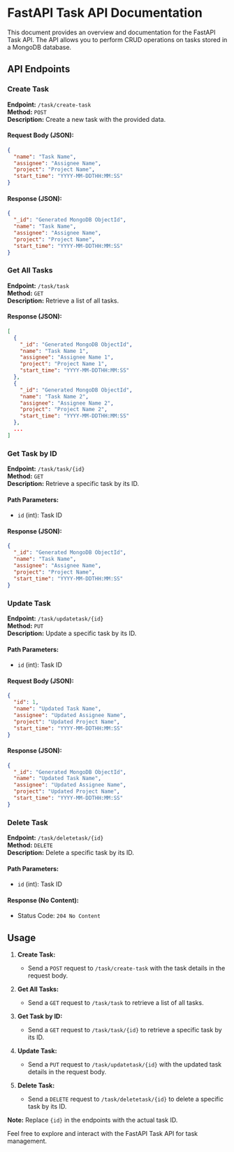 # FastAPI Task API Documentation

This document provides an overview and documentation for the FastAPI Task API. The API allows you to perform CRUD operations on tasks stored in a MongoDB database.

## API Endpoints

### Create Task

**Endpoint:** `/task/create-task`  
**Method:** `POST`  
**Description:** Create a new task with the provided data.

#### Request Body (JSON):

```json
{
  "name": "Task Name",
  "assignee": "Assignee Name",
  "project": "Project Name",
  "start_time": "YYYY-MM-DDTHH:MM:SS"
}
```

#### Response (JSON):

```json
{
  "_id": "Generated MongoDB ObjectId",
  "name": "Task Name",
  "assignee": "Assignee Name",
  "project": "Project Name",
  "start_time": "YYYY-MM-DDTHH:MM:SS"
}
```

### Get All Tasks

**Endpoint:** `/task/task`  
**Method:** `GET`  
**Description:** Retrieve a list of all tasks.

#### Response (JSON):

```json
[
  {
    "_id": "Generated MongoDB ObjectId",
    "name": "Task Name 1",
    "assignee": "Assignee Name 1",
    "project": "Project Name 1",
    "start_time": "YYYY-MM-DDTHH:MM:SS"
  },
  {
    "_id": "Generated MongoDB ObjectId",
    "name": "Task Name 2",
    "assignee": "Assignee Name 2",
    "project": "Project Name 2",
    "start_time": "YYYY-MM-DDTHH:MM:SS"
  },
  ...
]
```

### Get Task by ID

**Endpoint:** `/task/task/{id}`  
**Method:** `GET`  
**Description:** Retrieve a specific task by its ID.

#### Path Parameters:

- `id` (int): Task ID

#### Response (JSON):

```json
{
  "_id": "Generated MongoDB ObjectId",
  "name": "Task Name",
  "assignee": "Assignee Name",
  "project": "Project Name",
  "start_time": "YYYY-MM-DDTHH:MM:SS"
}
```

### Update Task

**Endpoint:** `/task/updatetask/{id}`  
**Method:** `PUT`  
**Description:** Update a specific task by its ID.

#### Path Parameters:

- `id` (int): Task ID

#### Request Body (JSON):

```json
{
  "id": 1,
  "name": "Updated Task Name",
  "assignee": "Updated Assignee Name",
  "project": "Updated Project Name",
  "start_time": "YYYY-MM-DDTHH:MM:SS"
}
```

#### Response (JSON):

```json
{
  "_id": "Generated MongoDB ObjectId",
  "name": "Updated Task Name",
  "assignee": "Updated Assignee Name",
  "project": "Updated Project Name",
  "start_time": "YYYY-MM-DDTHH:MM:SS"
}
```

### Delete Task

**Endpoint:** `/task/deletetask/{id}`  
**Method:** `DELETE`  
**Description:** Delete a specific task by its ID.

#### Path Parameters:

- `id` (int): Task ID

#### Response (No Content):

- Status Code: `204 No Content`

## Usage

1. **Create Task:**

   - Send a `POST` request to `/task/create-task` with the task details in the request body.

2. **Get All Tasks:**

   - Send a `GET` request to `/task/task` to retrieve a list of all tasks.

3. **Get Task by ID:**

   - Send a `GET` request to `/task/task/{id}` to retrieve a specific task by its ID.

4. **Update Task:**

   - Send a `PUT` request to `/task/updatetask/{id}` with the updated task details in the request body.

5. **Delete Task:**
   - Send a `DELETE` request to `/task/deletetask/{id}` to delete a specific task by its ID.

**Note:** Replace `{id}` in the endpoints with the actual task ID.

Feel free to explore and interact with the FastAPI Task API for task management.
